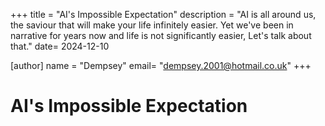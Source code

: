 +++
title = "AI's Impossible Expectation"
description = "AI is all around us, the saviour that will make your life infinitely easier. Yet we've been in narrative for years now and life is not significantly easier, Let's talk about that."
date= 2024-12-10

[author]
name = "Dempsey"
email= "dempsey.2001@hotmail.co.uk"
+++

# AI's Impossible Expectation